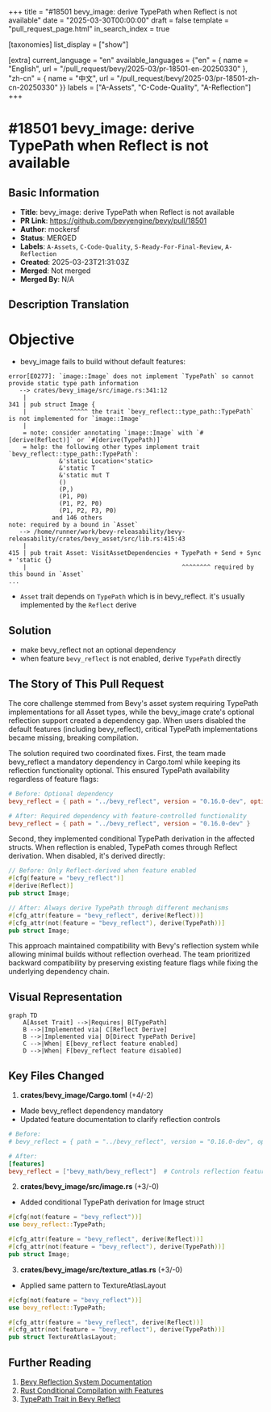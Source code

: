 +++
title = "#18501 bevy_image: derive TypePath when Reflect is not available"
date = "2025-03-30T00:00:00"
draft = false
template = "pull_request_page.html"
in_search_index = true

[taxonomies]
list_display = ["show"]

[extra]
current_language = "en"
available_languages = {"en" = { name = "English", url = "/pull_request/bevy/2025-03/pr-18501-en-20250330" }, "zh-cn" = { name = "中文", url = "/pull_request/bevy/2025-03/pr-18501-zh-cn-20250330" }}
labels = ["A-Assets", "C-Code-Quality", "A-Reflection"]
+++

# #18501 bevy_image: derive TypePath when Reflect is not available

## Basic Information
- **Title**: bevy_image: derive TypePath when Reflect is not available
- **PR Link**: https://github.com/bevyengine/bevy/pull/18501
- **Author**: mockersf
- **Status**: MERGED
- **Labels**: `A-Assets`, `C-Code-Quality`, `S-Ready-For-Final-Review`, `A-Reflection`
- **Created**: 2025-03-23T21:31:03Z
- **Merged**: Not merged
- **Merged By**: N/A

## Description Translation

# Objective

- bevy_image fails to build without default features:
```
error[E0277]: `image::Image` does not implement `TypePath` so cannot provide static type path information
   --> crates/bevy_image/src/image.rs:341:12
    |
341 | pub struct Image {
    |            ^^^^^ the trait `bevy_reflect::type_path::TypePath` is not implemented for `image::Image`
    |
    = note: consider annotating `image::Image` with `#[derive(Reflect)]` or `#[derive(TypePath)]`
    = help: the following other types implement trait `bevy_reflect::type_path::TypePath`:
              &'static Location<'static>
              &'static T
              &'static mut T
              ()
              (P,)
              (P1, P0)
              (P1, P2, P0)
              (P1, P2, P3, P0)
            and 146 others
note: required by a bound in `Asset`
   --> /home/runner/work/bevy-releasability/bevy-releasability/crates/bevy_asset/src/lib.rs:415:43
    |
415 | pub trait Asset: VisitAssetDependencies + TypePath + Send + Sync + 'static {}
    |                                           ^^^^^^^^ required by this bound in `Asset`
...
```
- `Asset` trait depends on `TypePath` which is in bevy_reflect. it's usually implemented by the `Reflect` derive

## Solution

- make bevy_reflect not an optional dependency
- when feature `bevy_reflect` is not enabled, derive `TypePath` directly


## The Story of This Pull Request

The core challenge stemmed from Bevy's asset system requiring TypePath implementations for all Asset types, while the bevy_image crate's optional reflection support created a dependency gap. When users disabled the default features (including bevy_reflect), critical TypePath implementations became missing, breaking compilation.

The solution required two coordinated fixes. First, the team made bevy_reflect a mandatory dependency in Cargo.toml while keeping its reflection functionality optional. This ensured TypePath availability regardless of feature flags:

```toml
# Before: Optional dependency
bevy_reflect = { path = "../bevy_reflect", version = "0.16.0-dev", optional = true }

# After: Required dependency with feature-controlled functionality
bevy_reflect = { path = "../bevy_reflect", version = "0.16.0-dev" }
```

Second, they implemented conditional TypePath derivation in the affected structs. When reflection is enabled, TypePath comes through Reflect derivation. When disabled, it's derived directly:

```rust
// Before: Only Reflect-derived when feature enabled
#[cfg(feature = "bevy_reflect")]
#[derive(Reflect)]
pub struct Image;

// After: Always derive TypePath through different mechanisms
#[cfg_attr(feature = "bevy_reflect", derive(Reflect))]
#[cfg_attr(not(feature = "bevy_reflect"), derive(TypePath))]
pub struct Image;
```

This approach maintained compatibility with Bevy's reflection system while allowing minimal builds without reflection overhead. The team prioritized backward compatibility by preserving existing feature flags while fixing the underlying dependency chain.

## Visual Representation

```mermaid
graph TD
    A[Asset Trait] -->|Requires| B[TypePath]
    B -->|Implemented via| C[Reflect Derive]
    B -->|Implemented via| D[Direct TypePath Derive]
    C -->|When| E[bevy_reflect feature enabled]
    D -->|When| F[bevy_reflect feature disabled]
```

## Key Files Changed

1. **crates/bevy_image/Cargo.toml** (+4/-2)
- Made bevy_reflect dependency mandatory
- Updated feature documentation to clarify reflection controls
```toml
# Before:
# bevy_reflect = { path = "../bevy_reflect", version = "0.16.0-dev", optional = true }

# After:
[features]
bevy_reflect = ["bevy_math/bevy_reflect"]  # Controls reflection features
```

2. **crates/bevy_image/src/image.rs** (+3/-0)
- Added conditional TypePath derivation for Image struct
```rust
#[cfg(not(feature = "bevy_reflect"))]
use bevy_reflect::TypePath;

#[cfg_attr(feature = "bevy_reflect", derive(Reflect))]
#[cfg_attr(not(feature = "bevy_reflect"), derive(TypePath))]
pub struct Image;
```

3. **crates/bevy_image/src/texture_atlas.rs** (+3/-0)
- Applied same pattern to TextureAtlasLayout
```rust
#[cfg(not(feature = "bevy_reflect"))]
use bevy_reflect::TypePath;

#[cfg_attr(feature = "bevy_reflect", derive(Reflect))]
#[cfg_attr(not(feature = "bevy_reflect"), derive(TypePath))]
pub struct TextureAtlasLayout;
```

## Further Reading

1. [Bevy Reflection System Documentation](https://bevyengine.org/learn/book/reflection/)
2. [Rust Conditional Compilation with Features](https://doc.rust-lang.org/cargo/reference/features.html)
3. [TypePath Trait in Bevy Reflect](https://docs.rs/bevy_reflect/latest/bevy_reflect/type_path/trait.TypePath.html)